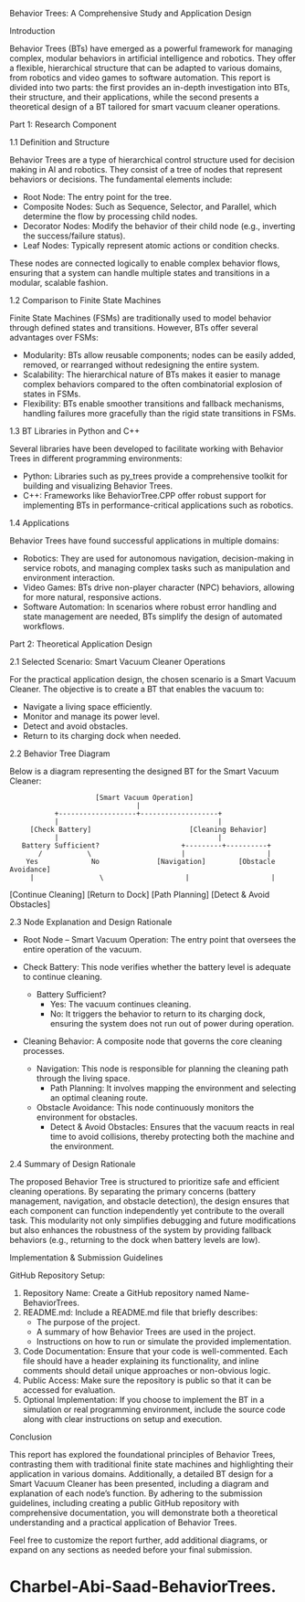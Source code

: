 Behavior Trees: A Comprehensive Study and Application Design

Introduction

Behavior Trees (BTs) have emerged as a powerful framework for managing complex, modular behaviors in artificial intelligence and robotics. They offer a flexible, hierarchical structure that can be adapted to various domains, from robotics and video games to software automation. This report is divided into two parts: the first provides an in-depth investigation into BTs, their structure, and their applications, while the second presents a theoretical design of a BT tailored for smart vacuum cleaner operations.

Part 1: Research Component

1.1 Definition and Structure

Behavior Trees are a type of hierarchical control structure used for decision making in AI and robotics. They consist of a tree of nodes that represent behaviors or decisions. The fundamental elements include:
- Root Node: The entry point for the tree.
- Composite Nodes: Such as Sequence, Selector, and Parallel, which determine the flow by processing child nodes.
- Decorator Nodes: Modify the behavior of their child node (e.g., inverting the success/failure status).
- Leaf Nodes: Typically represent atomic actions or condition checks.

These nodes are connected logically to enable complex behavior flows, ensuring that a system can handle multiple states and transitions in a modular, scalable fashion.

1.2 Comparison to Finite State Machines

Finite State Machines (FSMs) are traditionally used to model behavior through defined states and transitions. However, BTs offer several advantages over FSMs:
- Modularity: BTs allow reusable components; nodes can be easily added, removed, or rearranged without redesigning the entire system.
- Scalability: The hierarchical nature of BTs makes it easier to manage complex behaviors compared to the often combinatorial explosion of states in FSMs.
- Flexibility: BTs enable smoother transitions and fallback mechanisms, handling failures more gracefully than the rigid state transitions in FSMs.

1.3 BT Libraries in Python and C++

Several libraries have been developed to facilitate working with Behavior Trees in different programming environments:
- Python: Libraries such as py_trees provide a comprehensive toolkit for building and visualizing Behavior Trees.
- C++: Frameworks like BehaviorTree.CPP offer robust support for implementing BTs in performance-critical applications such as robotics.

1.4 Applications

Behavior Trees have found successful applications in multiple domains:
- Robotics: They are used for autonomous navigation, decision-making in service robots, and managing complex tasks such as manipulation and environment interaction.
- Video Games: BTs drive non-player character (NPC) behaviors, allowing for more natural, responsive actions.
- Software Automation: In scenarios where robust error handling and state management are needed, BTs simplify the design of automated workflows.

Part 2: Theoretical Application Design

2.1 Selected Scenario: Smart Vacuum Cleaner Operations

For the practical application design, the chosen scenario is a Smart Vacuum Cleaner. The objective is to create a BT that enables the vacuum to:
- Navigate a living space efficiently.
- Monitor and manage its power level.
- Detect and avoid obstacles.
- Return to its charging dock when needed.

2.2 Behavior Tree Diagram

Below is a diagram representing the designed BT for the Smart Vacuum Cleaner:

                         [Smart Vacuum Operation]
                                   |
               +-------------------+-------------------+
               |                                       |
         [Check Battery]                        [Cleaning Behavior]
               |                                       |
       Battery Sufficient?                    +---------+----------+
           /           \                      |                    |
        Yes             No              [Navigation]        [Obstacle Avoidance]
         |                \                    |                    |
[Continue Cleaning]   [Return to Dock]    [Path Planning]   [Detect & Avoid Obstacles]

2.3 Node Explanation and Design Rationale

- Root Node – Smart Vacuum Operation:
  The entry point that oversees the entire operation of the vacuum.

- Check Battery:
  This node verifies whether the battery level is adequate to continue cleaning.
  - Battery Sufficient?
    - Yes: The vacuum continues cleaning.
    - No: It triggers the behavior to return to its charging dock, ensuring the system does not run out of power during operation.

- Cleaning Behavior:
  A composite node that governs the core cleaning processes.
  - Navigation:
    This node is responsible for planning the cleaning path through the living space.
    - Path Planning: It involves mapping the environment and selecting an optimal cleaning route.
  - Obstacle Avoidance:
    This node continuously monitors the environment for obstacles.
    - Detect & Avoid Obstacles: Ensures that the vacuum reacts in real time to avoid collisions, thereby protecting both the machine and the environment.

2.4 Summary of Design Rationale

The proposed Behavior Tree is structured to prioritize safe and efficient cleaning operations. By separating the primary concerns (battery management, navigation, and obstacle detection), the design ensures that each component can function independently yet contribute to the overall task. This modularity not only simplifies debugging and future modifications but also enhances the robustness of the system by providing fallback behaviors (e.g., returning to the dock when battery levels are low).

Implementation & Submission Guidelines

GitHub Repository Setup:
1. Repository Name:
   Create a GitHub repository named Name-BehaviorTrees.
2. README.md:
   Include a README.md file that briefly describes:
   - The purpose of the project.
   - A summary of how Behavior Trees are used in the project.
   - Instructions on how to run or simulate the provided implementation.
3. Code Documentation:
   Ensure that your code is well-commented. Each file should have a header explaining its functionality, and inline comments should detail unique approaches or non-obvious logic.
4. Public Access:
   Make sure the repository is public so that it can be accessed for evaluation.
5. Optional Implementation:
   If you choose to implement the BT in a simulation or real programming environment, include the source code along with clear instructions on setup and execution.

Conclusion

This report has explored the foundational principles of Behavior Trees, contrasting them with traditional finite state machines and highlighting their application in various domains. Additionally, a detailed BT design for a Smart Vacuum Cleaner has been presented, including a diagram and explanation of each node’s function. By adhering to the submission guidelines, including creating a public GitHub repository with comprehensive documentation, you will demonstrate both a theoretical understanding and a practical application of Behavior Trees.

Feel free to customize the report further, add additional diagrams, or expand on any sections as needed before your final submission.

# Charbel-Abi-Saad-BehaviorTrees.
